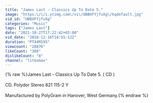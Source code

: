 ```yaml
---
title: "James Last - Classics Up To Date 5."
image: "https:\/\/i.ytimg.com\/vi\/UBBXFYjfuXg\/hqdefault.jpg"
vid_id: "UBBXFYjfuXg"
categories: "Music"
tags: ["James Last"]
date: "2021-10-27T17:22:42+03:00"
vid_date: "2018-12-16T18:55:12Z"
duration: "PT44M19S"
viewcount: "28876"
likeCount: "308"
dislikeCount: "8"
channel: "litkomax"
---
```

{% raw %}James Last - Classics Up To Date 5. ( CD )<br /><br />CD. Polydor Stereo  821 115-2 Y<br /><br />Manufactured by PolyGram in Hanover, West Germany.{% endraw %}
